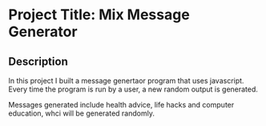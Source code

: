 # Project Title: Mix Message Generator

## Description
In this project I built  a message genertaor program that uses javascript. Every time the program is run by a user, a new random output is generated.

Messages generated include health advice, life hacks and computer education, whci will be generated randomly.
